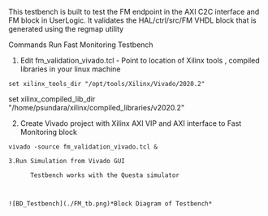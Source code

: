 This testbench is built to test the FM endpoint in the AXI C2C interface and FM block in UserLogic. It validates the HAL/ctrl/src/FM VHDL block that is generated using the regmap utility

Commands Run Fast Monitoring Testbench

1. Edit fm_validation_vivado.tcl - Point to location of Xilinx tools , compiled libraries in your linux machine
```
set xilinx_tools_dir "/opt/tools/Xilinx/Vivado/2020.2"
```
set xilinx_compiled_lib_dir "/home/psundara/xilinx/compiled_libraries/v2020.2"

2. Create Vivado project with Xilinx AXI VIP and AXI interface to Fast Monitoring block
```
vivado -source fm_validation_vivado.tcl &

3.Run Simulation from Vivado GUI

      Testbench works with the Questa simulator



![BD_Testbench](./FM_tb.png)*Block Diagram of Testbench*


